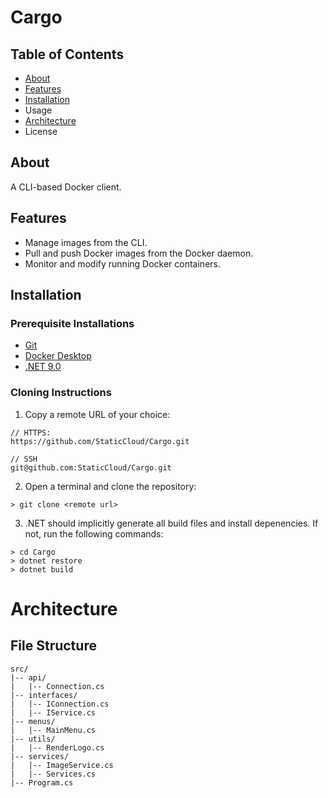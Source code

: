 # Cargo

## Table of Contents
- [About](#About)
- [Features](#Features)
- [Installation](#Installation)
- Usage
- [Architecture](#Architecture)
- License

## About
A CLI-based Docker client.

## Features
- Manage images from the CLI.
- Pull and push Docker images from the Docker daemon.
- Monitor and modify running Docker containers.

## Installation

### Prerequisite Installations
- [Git](https://git-scm.com/downloads)
- [Docker Desktop](https://www.docker.com/products/docker-desktop/)
- [.NET 9.0](https://dotnet.microsoft.com/en-us/download)

### Cloning Instructions

1. Copy a remote URL of your choice:  
``` 
// HTTPS:
https://github.com/StaticCloud/Cargo.git
```

```
// SSH
git@github.com:StaticCloud/Cargo.git
```

2. Open a terminal and clone the repository:
```
> git clone <remote url>
```

3. .NET should implicitly generate all build files and install depenencies. If not, run the following commands:
```
> cd Cargo
> dotnet restore
> dotnet build
```

# Architecture

## File Structure
```
src/
|-- api/
|   |-- Connection.cs
|-- interfaces/
|   |-- IConnection.cs
|   |-- IService.cs
|-- menus/
|   |-- MainMenu.cs
|-- utils/
|   |-- RenderLogo.cs
|-- services/
|   |-- ImageService.cs
|   |-- Services.cs
|-- Program.cs
```
